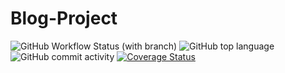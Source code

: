 # Blog-Project

![GitHub Workflow Status (with branch)](https://img.shields.io/github/actions/workflow/status/EugeneKamikaZe/Blog-Project/develop.yml?branch=develop)
![GitHub top language](https://img.shields.io/github/languages/top/EugeneKamikaZe/Blog-Project)
![GitHub commit activity](https://img.shields.io/github/commit-activity/m/EugeneKamikaZe/Blog-Project)
[![Coverage Status](https://coveralls.io/repos/github/EugeneKamikaZe/Blog-Project/badge.svg?branch=master)](https://coveralls.io/github/EugeneKamikaZe/Blog-Project?branch=master)
